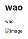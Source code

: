 # wao

wao

![image](https://user-images.githubusercontent.com/55965962/204682248-c9e40d3b-bdc0-48cf-8aa9-b3c7a0c4b52c.png)

